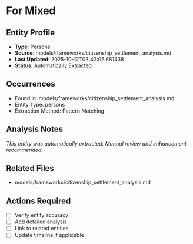 # For Mixed

## Entity Profile
- **Type**: Persons
- **Source**: models/frameworks/citizenship_settlement_analysis.md
- **Last Updated**: 2025-10-12T03:42:06.681438
- **Status**: Automatically Extracted

## Occurrences
- Found in: models/frameworks/citizenship_settlement_analysis.md
- Entity Type: persons
- Extraction Method: Pattern Matching

## Analysis Notes
*This entity was automatically extracted. Manual review and enhancement recommended.*

## Related Files
- models/frameworks/citizenship_settlement_analysis.md

## Actions Required
- [ ] Verify entity accuracy
- [ ] Add detailed analysis
- [ ] Link to related entities
- [ ] Update timeline if applicable

